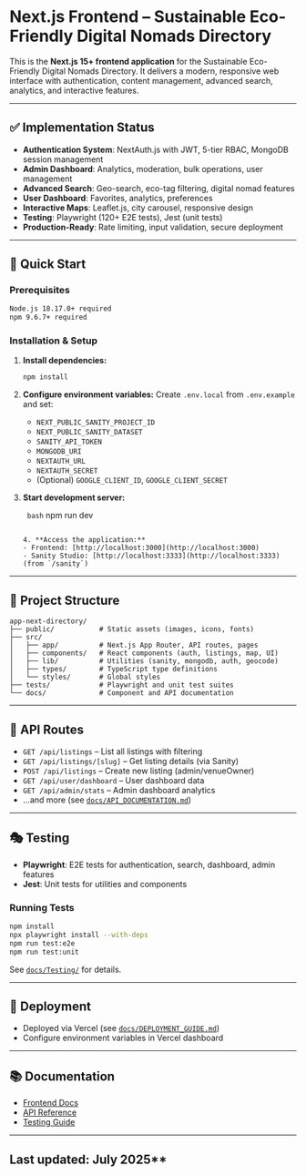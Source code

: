 # Next.js Frontend – Sustainable Eco-Friendly Digital Nomads Directory

This is the **Next.js 15+ frontend application** for the Sustainable Eco-Friendly Digital Nomads Directory. It delivers a modern, responsive web interface with authentication, content management, advanced search, analytics, and interactive features.

---

## ✅ Implementation Status

- **Authentication System**: NextAuth.js with JWT, 5-tier RBAC, MongoDB session management
- **Admin Dashboard**: Analytics, moderation, bulk operations, user management
- **Advanced Search**: Geo-search, eco-tag filtering, digital nomad features
- **User Dashboard**: Favorites, analytics, preferences
- **Interactive Maps**: Leaflet.js, city carousel, responsive design
- **Testing**: Playwright (120+ E2E tests), Jest (unit tests)
- **Production-Ready**: Rate limiting, input validation, secure deployment

---

## 🚀 Quick Start

### Prerequisites

```bash
Node.js 18.17.0+ required
npm 9.6.7+ required
```

### Installation & Setup

1. **Install dependencies:**

   ```bash
   npm install
   ```

2. **Configure environment variables:**
   Create `.env.local` from `.env.example` and set:
   - `NEXT_PUBLIC_SANITY_PROJECT_ID`
   - `NEXT_PUBLIC_SANITY_DATASET`
   - `SANITY_API_TOKEN`
   - `MONGODB_URI`
   - `NEXTAUTH_URL`
   - `NEXTAUTH_SECRET`
   - (Optional) `GOOGLE_CLIENT_ID`, `GOOGLE_CLIENT_SECRET`

3. **Start development server:**

   ``` bash```
   npm run dev
   ```

   4. **Access the application:**
   - Frontend: [http://localhost:3000](http://localhost:3000)
   - Sanity Studio: [http://localhost:3333](http://localhost:3333) (from `/sanity`)

---

## 📂 Project Structure

```text
app-next-directory/
├── public/           # Static assets (images, icons, fonts)
├── src/
│   ├── app/          # Next.js App Router, API routes, pages
│   ├── components/   # React components (auth, listings, map, UI)
│   ├── lib/          # Utilities (sanity, mongodb, auth, geocode)
│   ├── types/        # TypeScript type definitions
│   └── styles/       # Global styles
├── tests/            # Playwright and unit test suites
└── docs/             # Component and API documentation
```

---

## 📝 API Routes

- `GET /api/listings` – List all listings with filtering
- `GET /api/listings/[slug]` – Get listing details (via Sanity)
- `POST /api/listings` – Create new listing (admin/venueOwner)
- `GET /api/user/dashboard` – User dashboard data
- `GET /api/admin/stats` – Admin dashboard analytics
- ...and more (see [`docs/API_DOCUMENTATION.md`](../docs/API_DOCUMENTATION.md))

---

## 🎭 Testing

- **Playwright**: E2E tests for authentication, search, dashboard, admin features
- **Jest**: Unit tests for utilities and components

### Running Tests

```bash
npm install
npx playwright install --with-deps
npm run test:e2e
npm run test:unit
```

See [`docs/Testing/`](../docs/Testing/) for details.

---

## 🚀 Deployment

- Deployed via Vercel (see [`docs/DEPLOYMENT_GUIDE.md`](../docs/DEPLOYMENT_GUIDE.md))
- Configure environment variables in Vercel dashboard

---

## 📚 Documentation

- [Frontend Docs](../docs/app-next-directory/)
- [API Reference](../docs/API_DOCUMENTATION.md)
- [Testing Guide](../docs/Testing/)

---

## Last updated: July 2025**
